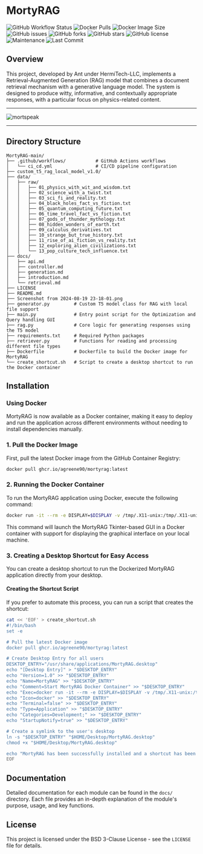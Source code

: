 # MortyRAG

![GitHub Workflow Status](https://img.shields.io/github/actions/workflow/status/agreene90/MortyRAG/ci_cd.yml?branch=main&label=Build%20Status)
![Docker Pulls](https://img.shields.io/docker/pulls/agreene90/mortyrag)
![Docker Image Size](https://img.shields.io/docker/image-size/agreene90/mortyrag/latest)
![GitHub issues](https://img.shields.io/github/issues/agreene90/MortyRAG)
![GitHub forks](https://img.shields.io/github/forks/agreene90/MortyRAG)
![GitHub stars](https://img.shields.io/github/stars/agreene90/MortyRAG)
![GitHub license](https://img.shields.io/github/license/agreene90/MortyRAG)
![Maintenance](https://img.shields.io/maintenance/yes/2024)
![Last Commit](https://img.shields.io/github/last-commit/agreene90/MortyRAG)


## Overview

This project, developed by Ant under HermiTech-LLC, implements a Retrieval-Augmented Generation (RAG) model that combines a document retrieval mechanism with a generative language model. The system is designed to produce witty, informative, and contextually appropriate responses, with a particular focus on physics-related content.

___
![mortspeak](https://github.com/agreene90/MortyRAG/blob/main/Screenshot%20from%202024-08-19%2023-18-01.png)
___

## Directory Structure

```plaintext
MortyRAG-main/
├── .github/workflows/           # GitHub Actions workflows
│   └── ci_cd.yml                # CI/CD pipeline configuration
├── custom_t5_rag_local_model_v1.0/
├── data/
│   ├── raw/
│   │   ├── 01_physics_with_wit_and_wisdom.txt
│   │   ├── 02_science_with_a_twist.txt
│   │   ├── 03_sci_fi_and_reality.txt
│   │   ├── 04_black_holes_fact_vs_fiction.txt
│   │   ├── 05_quantum_computing_future.txt
│   │   ├── 06_time_travel_fact_vs_fiction.txt
│   │   ├── 07_gods_of_thunder_mythology.txt
│   │   ├── 08_hidden_wonders_of_earth.txt
│   │   ├── 09_calculus_derivatives.txt
│   │   ├── 10_strange_but_true_history.txt
│   │   ├── 11_rise_of_ai_fiction_vs_reality.txt
│   │   ├── 12_exploring_alien_civilizations.txt
│   │   └── 13_pop_culture_tech_influence.txt
├── docs/
│   ├── api.md
│   ├── controller.md
│   ├── generation.md
│   ├── introduction.md
│   └── retrieval.md
├── LICENSE
├── README.md
├── Screenshot from 2024-08-19 23-18-01.png
├── generator.py         # Custom T5 model class for RAG with local file support
├── main.py              # Entry point script for the Optimization and Query handling GUI
├── rag.py               # Core logic for generating responses using the T5 model
├── requirements.txt     # Required Python packages
├── retriever.py         # Functions for reading and processing different file types
├── Dockerfile           # Dockerfile to build the Docker image for MortyRAG
└── create_shortcut.sh   # Script to create a desktop shortcut to run the Docker container
```

## Installation

### Using Docker

MortyRAG is now available as a Docker container, making it easy to deploy and run the application across different environments without needing to install dependencies manually.

### 1. Pull the Docker Image

First, pull the latest Docker image from the GitHub Container Registry:

```bash
docker pull ghcr.io/agreene90/mortyrag:latest
```

### 2. Running the Docker Container

To run the MortyRAG application using Docker, execute the following command:

```bash
docker run -it --rm -e DISPLAY=$DISPLAY -v /tmp/.X11-unix:/tmp/.X11-unix ghcr.io/agreene90/mortyrag:latest
```

This command will launch the MortyRAG Tkinter-based GUI in a Docker container with support for displaying the graphical interface on your local machine.

### 3. Creating a Desktop Shortcut for Easy Access

You can create a desktop shortcut to run the Dockerized MortyRAG application directly from your desktop.

#### **Creating the Shortcut Script**

If you prefer to automate this process, you can run a script that creates the shortcut:

```bash
cat << 'EOF' > create_shortcut.sh
#!/bin/bash
set -e

# Pull the latest Docker image
docker pull ghcr.io/agreene90/mortyrag:latest

# Create Desktop Entry for all users
DESKTOP_ENTRY="/usr/share/applications/MortyRAG.desktop"
echo "[Desktop Entry]" > "$DESKTOP_ENTRY"
echo "Version=1.0" >> "$DESKTOP_ENTRY"
echo "Name=MortyRAG" >> "$DESKTOP_ENTRY"
echo "Comment=Start MortyRAG Docker Container" >> "$DESKTOP_ENTRY"
echo "Exec=docker run -it --rm -e DISPLAY=$DISPLAY -v /tmp/.X11-unix:/tmp/.X11-unix ghcr.io/agreene90/mortyrag:latest" >> "$DESKTOP_ENTRY"
echo "Icon=docker" >> "$DESKTOP_ENTRY"
echo "Terminal=false" >> "$DESKTOP_ENTRY"
echo "Type=Application" >> "$DESKTOP_ENTRY"
echo "Categories=Development;" >> "$DESKTOP_ENTRY"
echo "StartupNotify=true" >> "$DESKTOP_ENTRY"

# Create a symlink to the user's desktop
ln -s "$DESKTOP_ENTRY" "$HOME/Desktop/MortyRAG.desktop"
chmod +x "$HOME/Desktop/MortyRAG.desktop"

echo "MortyRAG has been successfully installed and a shortcut has been added to your desktop."
EOF
```

## Documentation

Detailed documentation for each module can be found in the `docs/` directory. Each file provides an in-depth explanation of the module's purpose, usage, and key functions.

## License

This project is licensed under the BSD 3-Clause License - see the `LICENSE` file for details.
